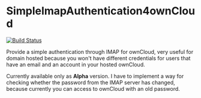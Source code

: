 # SimpleImapAuthentication4ownCloud

[![Build Status](https://travis-ci.org/minidfx/SimpleImapAuthentication4ownCloud.svg)](https://travis-ci.org/minidfx/SimpleImapAuthentication4ownCloud)

Provide a simple authentication through IMAP for ownCloud, very useful for domain hosted because you won't have different credentials for users that have an email and an account in your hosted ownCloud.

Currently available only as **Alpha** version. I have to implement a way for checking whether the password from the IMAP server has changed, because currently you can access to ownCloud with an old password.
